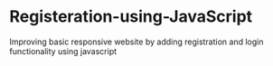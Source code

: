 # Registeration-using-JavaScript
Improving basic responsive website by adding registration and login functionality using javascript
